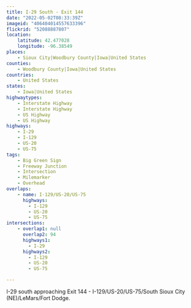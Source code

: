 ```yaml
---
title: I-29 South - Exit 144
date: "2022-05-02T08:33:39Z"
imageid: "406404014557633396"
flickrid: "52088887807"
location:
    latitude: 42.477028
    longitude: -96.38549
places:
    - Sioux City|Woodbury County|Iowa|United States
counties:
    - Woodbury County|Iowa|United States
countries:
    - United States
states:
    - Iowa|United States
highwaytypes:
    - Interstate Highway
    - Interstate Highway
    - US Highway
    - US Highway
highways:
    - I-29
    - I-129
    - US-20
    - US-75
tags:
    - Big Green Sign
    - Freeway Junction
    - Intersection
    - Milemarker
    - Overhead
overlaps:
    - name: I-129/US-20/US-75
      highways:
        - I-129
        - US-20
        - US-75
intersections:
    - overlap1: null
      overlap2: 94
      highways1:
        - I-29
      highways2:
        - I-129
        - US-20
        - US-75

---
```

I-29 south approaching Exit 144 - I-129/US-20/US-75/South Sioux City (NE)/LeMars/Fort Dodge.